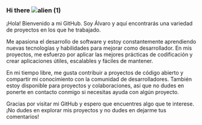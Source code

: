 ### Hi there ![alien (1)](https://user-images.githubusercontent.com/113988129/223414582-c37b5d3d-2935-4742-a3e4-0aa2ca7892fa.gif)


¡Hola! Bienvenido a mi GitHub. Soy Álvaro y aquí encontrarás una variedad de proyectos en los que he trabajado.

Me apasiona el desarrollo de software y estoy constantemente aprendiendo nuevas tecnologías y habilidades para mejorar como desarrollador. En mis proyectos, me esfuerzo por aplicar las mejores prácticas de codificación y crear aplicaciones útiles, escalables y fáciles de mantener.

En mi tiempo libre, me gusta contribuir a proyectos de código abierto y compartir mi conocimiento con la comunidad de desarrolladores. También estoy disponible para proyectos y colaboraciones, así que no dudes en ponerte en contacto conmigo si necesitas ayuda con algún proyecto.

Gracias por visitar mi GitHub y espero que encuentres algo que te interese. ¡No dudes en explorar mis proyectos y no dudes en dejarme tus comentarios!

